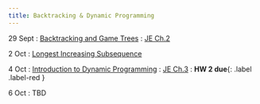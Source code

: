 ```yaml
---
title: Backtracking & Dynamic Programming
---
```


29 Sept
: [Backtracking and Game Trees](https://msu.github.io/csci-432-fall2023/assets/pdfs/09-29_notes.pdf)
   : [JE Ch.2](https://jeffe.cs.illinois.edu/teaching/algorithms/book/01-backtracking.pdf) 

2 Oct
: [Longest Increasing Subsequence](https://msu.github.io/csci-432-fall2023/assets/pdfs/09-29_notes.pdf)

4 Oct
: [Introduction to Dynamic Programming](https://msu.github.io/csci-432-fall2023/assets/pdfs/09-29_notes.pdf)
   : [JE Ch.3](https://jeffe.cs.illinois.edu/teaching/algorithms/book/01-recursion.pdf) 
: **HW 2 due**{: .label .label-red }

6 Oct
: TBD
